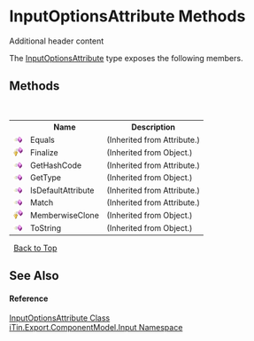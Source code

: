 # InputOptionsAttribute Methods
Additional header content 

The <a href="52641a4f-6791-415b-f269-a3120f135e96">InputOptionsAttribute</a> type exposes the following members.


## Methods
&nbsp;<table><tr><th></th><th>Name</th><th>Description</th></tr><tr><td>![Public method](media/pubmethod.gif "Public method")</td><td>Equals</td><td> (Inherited from Attribute.)</td></tr><tr><td>![Protected method](media/protmethod.gif "Protected method")</td><td>Finalize</td><td> (Inherited from Object.)</td></tr><tr><td>![Public method](media/pubmethod.gif "Public method")</td><td>GetHashCode</td><td> (Inherited from Attribute.)</td></tr><tr><td>![Public method](media/pubmethod.gif "Public method")</td><td>GetType</td><td> (Inherited from Object.)</td></tr><tr><td>![Public method](media/pubmethod.gif "Public method")</td><td>IsDefaultAttribute</td><td> (Inherited from Attribute.)</td></tr><tr><td>![Public method](media/pubmethod.gif "Public method")</td><td>Match</td><td> (Inherited from Attribute.)</td></tr><tr><td>![Protected method](media/protmethod.gif "Protected method")</td><td>MemberwiseClone</td><td> (Inherited from Object.)</td></tr><tr><td>![Public method](media/pubmethod.gif "Public method")</td><td>ToString</td><td> (Inherited from Object.)</td></tr></table>&nbsp;
<a href="#inputoptionsattribute-methods">Back to Top</a>

## See Also


#### Reference
<a href="52641a4f-6791-415b-f269-a3120f135e96">InputOptionsAttribute Class</a><br /><a href="ecb5b195-9cf6-cd2f-1a84-5e83a0fe636f">iTin.Export.ComponentModel.Input Namespace</a><br />